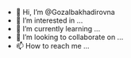 - 👋 Hi, I’m @Gozalbakhadirovna
- 👀 I’m interested in ...
- 🌱 I’m currently learning ...
- 💞️ I’m looking to collaborate on ...
- 📫 How to reach me ...

<!---
Gozalbakhadirovna/Gozalbakhadirovna is a ✨ special ✨ repository because its `README.md` (this file) appears on your GitHub profile.
You can click the Preview link to take a look at your changes.
--->
